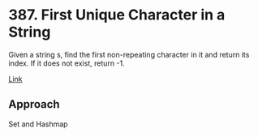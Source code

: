 # 387. First Unique Character in a String

Given a string s, find the first non-repeating character in it and return its index. If it does not exist, return -1.

[Link](https://leetcode.com/problems/first-unique-character-in-a-string/)

## Approach

Set and Hashmap